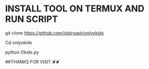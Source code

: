 


# INSTALL TOOL ON TERMUX AND RUN SCRIPT

git clone https://github.com/jobiryasir/onlyokids



Cd onlyokids

python Okids.py



##THANKS FOR VISIT ✘✘
